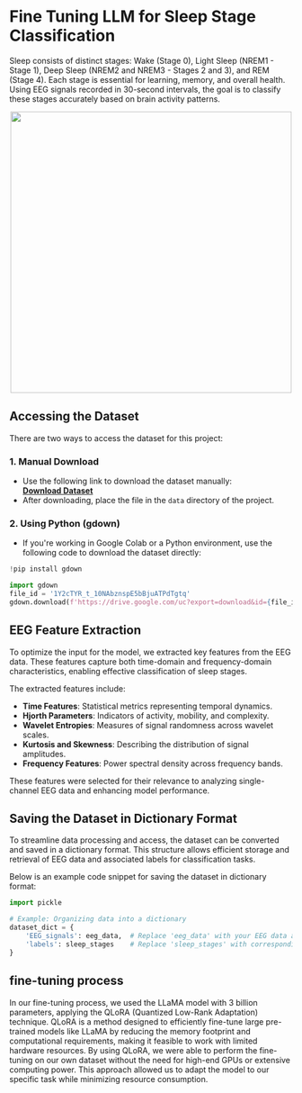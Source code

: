 # Fine Tuning LLM for Sleep Stage Classification
Sleep consists of distinct stages: Wake (Stage 0), Light Sleep (NREM1 - Stage 1), Deep Sleep (NREM2 and NREM3 - Stages 2 and 3), and REM (Stage 4). Each stage is essential for learning, memory, and overall health. Using EEG signals recorded in 30-second intervals, the goal is to classify these stages accurately based on brain activity patterns.
<p align="center">
<img src="https://github.com/faezeh-gholamrezaie/Fine-Tuning-Large-Language-Models-for-Sleep-Stage-Classification/blob/main/Picture/Picture.png" width="500" />
</p>

## Accessing the Dataset

There are two ways to access the dataset for this project:

### 1. **Manual Download**
- Use the following link to download the dataset manually:  
  [**Download Dataset**](https://drive.google.com/file/d/1Y2cTYR_t_10NAbznspE5bBjuATPdTgtq)
- After downloading, place the file in the `data` directory of the project.

### 2. **Using Python (gdown)**
- If you're working in Google Colab or a Python environment, use the following code to download the dataset directly:

```python
!pip install gdown

import gdown
file_id = '1Y2cTYR_t_10NAbznspE5bBjuATPdTgtq'
gdown.download(f'https://drive.google.com/uc?export=download&id={file_id}', 'file.zip', quiet=False)
```
## EEG Feature Extraction

To optimize the input for the model, we extracted key features from the EEG data. These features capture both time-domain and frequency-domain characteristics, enabling effective classification of sleep stages. 

The extracted features include:
- **Time Features**: Statistical metrics representing temporal dynamics.
- **Hjorth Parameters**: Indicators of activity, mobility, and complexity.
- **Wavelet Entropies**: Measures of signal randomness across wavelet scales.
- **Kurtosis and Skewness**: Describing the distribution of signal amplitudes.
- **Frequency Features**: Power spectral density across frequency bands.

These features were selected for their relevance to analyzing single-channel EEG data and enhancing model performance.

## Saving the Dataset in Dictionary Format

To streamline data processing and access, the dataset can be converted and saved in a dictionary format. This structure allows efficient storage and retrieval of EEG data and associated labels for classification tasks.

Below is an example code snippet for saving the dataset in dictionary format:

```python
import pickle

# Example: Organizing data into a dictionary
dataset_dict = {
    'EEG_signals': eeg_data,  # Replace 'eeg_data' with your EEG data array
    'labels': sleep_stages    # Replace 'sleep_stages' with corresponding labels
}
```
## fine-tuning process 

In our fine-tuning process, we used the LLaMA model with 3 billion parameters, applying the QLoRA (Quantized Low-Rank Adaptation) technique. QLoRA is a method designed to efficiently fine-tune large pre-trained models like LLaMA by reducing the memory footprint and computational requirements, making it feasible to work with limited hardware resources. By using QLoRA, we were able to perform the fine-tuning on our own dataset without the need for high-end GPUs or extensive computing power. This approach allowed us to adapt the model to our specific task while minimizing resource consumption.

